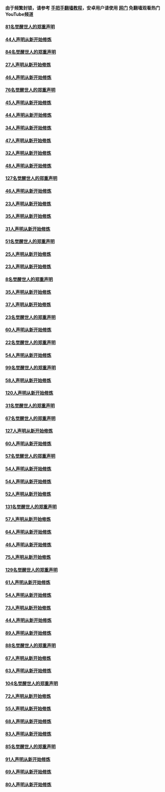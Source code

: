 #### 由于频繁封锁，请参考 [手把手翻墙教程](https://github.com/gfw-breaker/guides/wiki/)，安卓用户请使用 [网门](https://github.com/gfw-breaker/nogfw/blob/master/dl.md?t=03061700) 免翻墙观看热门YouTube频道 

#### [81名觉醒世人的郑重声明](../pages/91/421656.md?t=03061700) 

#### [44人声明从新开始修炼](../pages/91/421544.md?t=03061700) 

#### [84名觉醒世人的郑重声明](../pages/91/421543.md?t=03061700) 

#### [27人声明从新开始修炼](../pages/91/421465.md?t=03061700) 

#### [46人声明从新开始修炼](../pages/91/421454.md?t=03061700) 

#### [76名觉醒世人的郑重声明](../pages/91/421453.md?t=03061700) 

#### [45人声明从新开始修炼](../pages/91/421452.md?t=03061700) 

#### [44人声明从新开始修炼](../pages/91/421422.md?t=03061700) 

#### [34人声明从新开始修炼](../pages/91/421322.md?t=03061700) 

#### [47人声明从新开始修炼](../pages/91/421264.md?t=03061700) 

#### [32人声明从新开始修炼](../pages/91/421225.md?t=03061700) 

#### [48人声明从新开始修炼](../pages/91/421202.md?t=03061700) 

#### [127名觉醒世人的郑重声明](../pages/91/421224.md?t=03061700) 

#### [46人声明从新开始修炼](../pages/91/421203.md?t=03061700) 

#### [23人声明从新开始修炼](../pages/91/421138.md?t=03061700) 

#### [35人声明从新开始修炼](../pages/91/421122.md?t=03061700) 

#### [31人声明从新开始修炼](../pages/91/421081.md?t=03061700) 

#### [51名觉醒世人的郑重声明](../pages/91/421080.md?t=03061700) 

#### [25人声明从新开始修炼](../pages/91/421020.md?t=03061700) 

#### [23人声明从新开始修炼](../pages/91/420884.md?t=03061700) 

#### [8名觉醒世人的郑重声明](../pages/91/420883.md?t=03061700) 

#### [35人声明从新开始修炼](../pages/91/420809.md?t=03061700) 

#### [37人声明从新开始修炼](../pages/91/420766.md?t=03061700) 

#### [23名觉醒世人的郑重声明](../pages/91/420765.md?t=03061700) 

#### [60人声明从新开始修炼](../pages/91/420727.md?t=03061700) 

#### [22名觉醒世人的郑重声明](../pages/91/420726.md?t=03061700) 

#### [54人声明从新开始修炼](../pages/91/420529.md?t=03061700) 

#### [99名觉醒世人的郑重声明](../pages/91/420528.md?t=03061700) 

#### [58人声明从新开始修炼](../pages/91/420198.md?t=03061700) 

#### [120人声明从新开始修炼](../pages/91/420141.md?t=03061700) 

#### [31名觉醒世人的郑重声明](../pages/91/420197.md?t=03061700) 

#### [67名觉醒世人的郑重声明](../pages/91/420140.md?t=03061700) 

#### [127人声明从新开始修炼](../pages/91/420082.md?t=03061700) 

#### [60人声明从新开始修炼](../pages/91/420081.md?t=03061700) 

#### [57名觉醒世人的郑重声明](../pages/91/420080.md?t=03061700) 

#### [54人声明从新开始修炼](../pages/91/419533.md?t=03061700) 

#### [54人声明从新开始修炼](../pages/91/419532.md?t=03061700) 

#### [52人声明从新开始修炼](../pages/91/419531.md?t=03061700) 

#### [131名觉醒世人的郑重声明](../pages/91/419530.md?t=03061700) 

#### [57人声明从新开始修炼](../pages/91/419430.md?t=03061700) 

#### [64人声明从新开始修炼](../pages/91/419429.md?t=03061700) 

#### [46人声明从新开始修炼](../pages/91/419428.md?t=03061700) 

#### [75人声明从新开始修炼](../pages/91/419427.md?t=03061700) 

#### [129名觉醒世人的郑重声明](../pages/91/419426.md?t=03061700) 

#### [61人声明从新开始修炼](../pages/91/419198.md?t=03061700) 

#### [54人声明从新开始修炼](../pages/91/419197.md?t=03061700) 

#### [73人声明从新开始修炼](../pages/91/419196.md?t=03061700) 

#### [44人声明从新开始修炼](../pages/91/419075.md?t=03061700) 

#### [89人声明从新开始修炼](../pages/91/419074.md?t=03061700) 

#### [88名觉醒世人的郑重声明](../pages/91/419195.md?t=03061700) 

#### [67人声明从新开始修炼](../pages/91/419073.md?t=03061700) 

#### [63人声明从新开始修炼](../pages/91/419072.md?t=03061700) 

#### [104名觉醒世人的郑重声明](../pages/91/419071.md?t=03061700) 

#### [72人声明从新开始修炼](../pages/91/418902.md?t=03061700) 

#### [55人声明从新开始修炼](../pages/91/418901.md?t=03061700) 

#### [68人声明从新开始修炼](../pages/91/418900.md?t=03061700) 

#### [83人声明从新开始修炼](../pages/91/418757.md?t=03061700) 

#### [85名觉醒世人的郑重声明](../pages/91/418899.md?t=03061700) 

#### [91人声明从新开始修炼](../pages/91/418756.md?t=03061700) 

#### [69人声明从新开始修炼](../pages/91/418755.md?t=03061700) 

#### [80人声明从新开始修炼](../pages/91/418754.md?t=03061700) 

